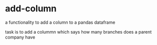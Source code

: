 # add-column
a functionality to add a column to a pandas dataframe

task is to add a colummn which says how many branches does a parent company have
